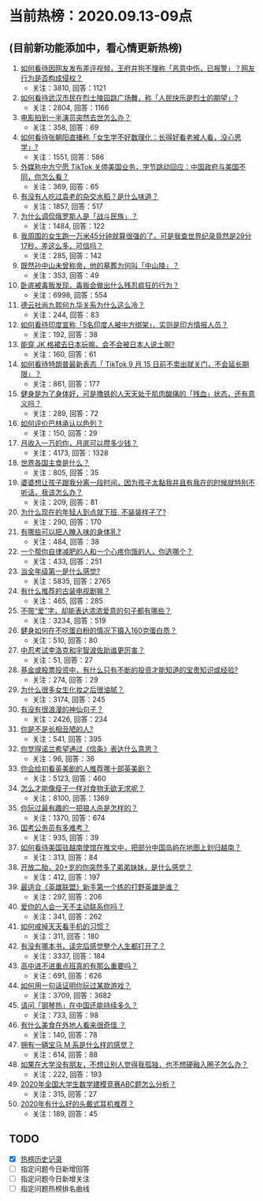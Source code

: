# 当前热榜：2020.09.13-09点
## (目前新功能添加中，看心情更新热榜)
1. [如何看待因网友发布差评视频，王府井狗不理称「恶意中伤，已报警」？网友行为是否构成侵权？](https://www.zhihu.com/question/420559274)
    * 关注：3810, 回答：1121
2. [如何看待武汉市民在烈士陵园跳广场舞，称「人民快乐是烈士的期望」?](https://www.zhihu.com/question/420634857)
    * 关注：2804, 回答：1166
3. [电影拍到一半演员突然去世怎么办？](https://www.zhihu.com/question/23737047)
    * 关注：358, 回答：69
4. [如何看待张朝阳直播称「女生学不好数理化：长得好看老被人看，没心思学」?](https://www.zhihu.com/question/420661672)
    * 关注：1551, 回答：586
5. [外媒称中方宁愿 TikTok 关停美国业务，字节跳动回应：中国政府与美国不同，你怎么看？](https://www.zhihu.com/question/420701829)
    * 关注：369, 回答：65
6. [有没有人吃过袁老的杂交水稻？是什么味道？](https://www.zhihu.com/question/387581217)
    * 关注：1857, 回答：517
7. [为什么调侃俄罗斯人是「战斗民族」？](https://www.zhihu.com/question/23012127)
    * 关注：1484, 回答：122
8. [我周围的女生跑一万米45分钟就算很强的了，可是我查世界纪录竟然是29分17秒，差这么多，可信吗？](https://www.zhihu.com/question/417790289)
    * 关注：285, 回答：142
9. [既然孙中山未曾称帝，他的墓葬为何叫「中山陵」？](https://www.zhihu.com/question/21717694)
    * 关注：353, 回答：49
10. [卧底被毒贩发现，毒贩会做出什么残忍疯狂的行为？](https://www.zhihu.com/question/303434745)
    * 关注：6998, 回答：554
11. [德云社尚九熙何九华关系为什么这么冷？](https://www.zhihu.com/question/338976625)
    * 关注：244, 回答：83
12. [如何看待印度宣称「5名印度人被中方绑架」，实则是印方情报人员？](https://www.zhihu.com/question/420704799)
    * 关注：192, 回答：38
13. [能穿 JK 格裙去日本玩嘛，会不会被日本人说土啊?](https://www.zhihu.com/question/420099746)
    * 关注：160, 回答：61
14. [如何看待特朗普最新表态「 TikTok  9 月 15 日前不卖出就关门，不会延长期限」？](https://www.zhihu.com/question/420525378)
    * 关注：861, 回答：177
15. [健身是为了身体好，可是撸铁的人天天处于肌肉酸痛的「残血」状态，还有意义吗？](https://www.zhihu.com/question/419260630)
    * 关注：289, 回答：72
16. [如何评价巴林承认以色列？](https://www.zhihu.com/question/420674090)
    * 关注：150, 回答：29
17. [月收入一万的你，月底可以攒多少钱？](https://www.zhihu.com/question/386736456)
    * 关注：4173, 回答：1328
18. [世界各国主食是什么？](https://www.zhihu.com/question/26811467)
    * 关注：805, 回答：35
19. [婆婆想让孩子跟我分离一段时间，因为孩子太黏我并且有我在的时候就特别不听话，我该怎么办？](https://www.zhihu.com/question/418708543)
    * 关注：209, 回答：81
20. [为什么现在的年轻人到点就下班, 不装装样子了?](https://www.zhihu.com/question/420477663)
    * 关注：290, 回答：170
21. [有哪些可以把人腌入味的身体乳?](https://www.zhihu.com/question/390046687)
    * 关注：484, 回答：38
22. [一个帮你自律减肥的人和一个心疼你饿的人，你选哪个？](https://www.zhihu.com/question/420148695)
    * 关注：433, 回答：251
23. [当全年级第一是什么感觉?](https://www.zhihu.com/question/413293313)
    * 关注：5835, 回答：2765
24. [有什么推荐的古装电视剧嘛？](https://www.zhihu.com/question/419571960)
    * 关注：465, 回答：285
25. [不带“爱”字，却能表达浓浓爱意的句子都有哪些？](https://www.zhihu.com/question/405890769)
    * 关注：3234, 回答：519
26. [健身如何在不吃蛋白粉的情况下摄入160克蛋白质？](https://www.zhihu.com/question/412357362)
    * 关注：510, 回答：80
27. [中忍考试李洛克和宇智波佐助谁更厉害？](https://www.zhihu.com/question/417187748)
    * 关注：51, 回答：27
28. [基金或股票投资中，有什么只有不断的投资才能知道的宝贵知识或经验?](https://www.zhihu.com/question/346627099)
    * 关注：274, 回答：29
29. [为什么很多女生化妆之后很油腻？](https://www.zhihu.com/question/401465706)
    * 关注：3174, 回答：245
30. [有没有很浪漫的神仙句子？](https://www.zhihu.com/question/341144250)
    * 关注：2426, 回答：234
31. [你是不是长相丑陋的人?](https://www.zhihu.com/question/411296562)
    * 关注：541, 回答：395
32. [你觉得诺兰希望通过《信条》表达什么意思？](https://www.zhihu.com/question/419230443)
    * 关注：96, 回答：36
33. [你会给初看英美剧的人推荐哪十部英美剧？](https://www.zhihu.com/question/21124373)
    * 关注：5123, 回答：460
34. [怎么才能像瘦子一样对食物无欲无求呢？](https://www.zhihu.com/question/349136185)
    * 关注：8100, 回答：1369
35. [你玩过最有趣的一把狼人杀是怎样的？](https://www.zhihu.com/question/55936800)
    * 关注：1370, 回答：674
36. [国考公务员有多难考？](https://www.zhihu.com/question/269347931)
    * 关注：935, 回答：39
37. [如何看待美国驻越南使馆在推文中，把部分中国岛屿在地图上划归越南？](https://www.zhihu.com/question/420688007)
    * 关注：313, 回答：84
38. [开放二胎，20+岁的你突然多了弟弟妹妹，是什么感觉？](https://www.zhihu.com/question/37041146)
    * 关注：412, 回答：197
39. [最适合《英雄联盟》新手第一个练的打野英雄是谁？](https://www.zhihu.com/question/419432246)
    * 关注：297, 回答：206
40. [爱你的人会一天不主动联系你吗？](https://www.zhihu.com/question/419605779)
    * 关注：341, 回答：262
41. [如何戒掉天天看手机的习惯？](https://www.zhihu.com/question/419989075)
    * 关注：311, 回答：180
42. [有没有哪本书，读完后感觉整个人生都打开了？](https://www.zhihu.com/question/419528920)
    * 关注：3337, 回答：184
43. [高中进不进重点班真的有那么重要吗？](https://www.zhihu.com/question/413729169)
    * 关注：691, 回答：626
44. [如何用一句话证明你玩过某款游戏？](https://www.zhihu.com/question/419123772)
    * 关注：3709, 回答：3682
45. [请问「钢琴热」在中国还能持续多久？](https://www.zhihu.com/question/420198683)
    * 关注：733, 回答：98
46. [有什么美食在外地人看来很奇怪 ？](https://www.zhihu.com/question/420072911)
    * 关注：140, 回答：78
47. [拥有一辆宝马 M 系是什么样的感觉？](https://www.zhihu.com/question/62510476)
    * 关注：614, 回答：88
48. [如果在大学没有朋友，不想让别人觉得我孤独，也不想硬融入圈子怎么办？](https://www.zhihu.com/question/415729150)
    * 关注：222, 回答：193
49. [2020年全国大学生数学建模竞赛ABC题怎么分析？](https://www.zhihu.com/question/420459031)
    * 关注：315, 回答：27
50. [2020年有什么好的头戴式耳机推荐？](https://www.zhihu.com/question/385486229)
    * 关注：189, 回答：45
## TODO
* [x] [热榜历史记录](hot_history/AllHot.md)
* [ ] 指定问题今日新增回答
* [ ] 指定问题今日新增关注
* [ ] 指定问题热榜排名曲线
